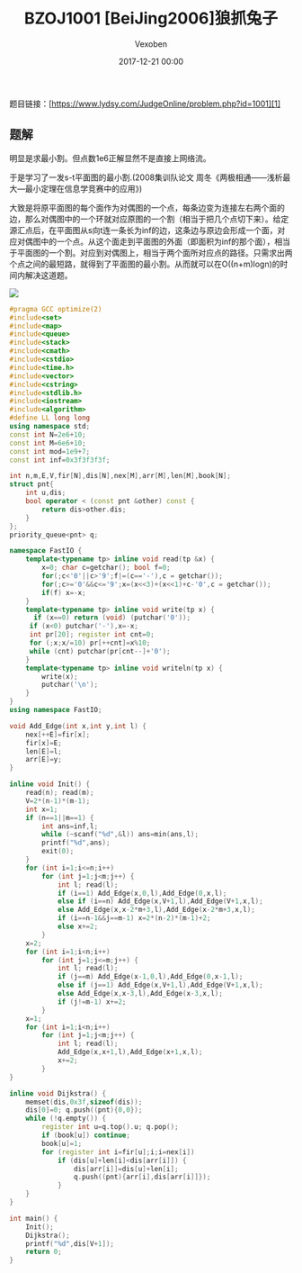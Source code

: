 ﻿---
layout: post
title: BZOJ1001 [BeiJing2006]狼抓兔子
date: 2017-12-21 00:00
categories: training
tags: 网络流 平面图
img: https://vexoben.github.io/assets/images/Blog/2017-12-21-BZOJ1001-[BeiJing2006]狼抓兔子.jpg
author: Vexoben
---

题目链接：[https://www.lydsy.com/JudgeOnline/problem.php?id=1001][1]

## **题解**

明显是求最小割。但点数1e6正解显然不是直接上网络流。

于是学习了一发s-t平面图的最小割.(2008集训队论文 周冬《两极相通——浅析最大—最小定理在信息学竞赛中的应用》)

大致是将原平面图的每个面作为对偶图的一个点，每条边变为连接左右两个面的边，那么对偶图中的一个环就对应原图的一个割（相当于把几个点切下来）。给定源汇点后，在平面图从s向t连一条长为inf的边，这条边与原边会形成一个面，对应对偶图中的一个点。从这个面走到平面图的外面（即面积为inf的那个面），相当于平面图的一个割。对应到对偶图上，相当于两个面所对应点的路径。只需求出两个点之间的最短路，就得到了平面图的最小割。从而就可以在O((n+m)logn)的时间内解决这道题。

![][2]

```cpp
#pragma GCC optimize(2)
#include<set>
#include<map>
#include<queue>
#include<stack>
#include<cmath>
#include<cstdio>
#include<time.h>
#include<vector>
#include<cstring>
#include<stdlib.h>
#include<iostream>
#include<algorithm>
#define LL long long
using namespace std;
const int N=2e6+10;
const int M=6e6+10;
const int mod=1e9+7;
const int inf=0x3f3f3f3f;

int n,m,E,V,fir[N],dis[N],nex[M],arr[M],len[M],book[N];
struct pnt{
	int u,dis;
	bool operator < (const pnt &other) const {
		return dis>other.dis;
	}
};
priority_queue<pnt> q;

namespace FastIO {
	template<typename tp> inline void read(tp &x) {
		x=0; char c=getchar(); bool f=0;
		for(;c<'0'||c>'9';f|=(c=='-'),c = getchar());
		for(;c>='0'&&c<='9';x=(x<<3)+(x<<1)+c-'0',c = getchar());
		if(f) x=-x;
	}
	template<typename tp> inline void write(tp x) {
	  if (x==0) return (void) (putchar('0'));
     if (x<0) putchar('-'),x=-x;
     int pr[20]; register int cnt=0;
     for (;x;x/=10) pr[++cnt]=x%10;
     while (cnt) putchar(pr[cnt--]+'0');
	}
	template<typename tp> inline void writeln(tp x) {
		write(x);
		putchar('\n');
	}
}
using namespace FastIO;

void Add_Edge(int x,int y,int l) {
	nex[++E]=fir[x];
	fir[x]=E;
	len[E]=l;
	arr[E]=y;
}

inline void Init() {
	read(n); read(m);
	V=2*(n-1)*(m-1);
	int x=1;
	if (n==1||m==1) {
		int ans=inf,l;
		while (~scanf("%d",&l)) ans=min(ans,l);
		printf("%d",ans);
		exit(0);
	}
	for (int i=1;i<=n;i++)
		for (int j=1;j<m;j++) {
			int l; read(l);
			if (i==1) Add_Edge(x,0,l),Add_Edge(0,x,l);
			else if (i==n) Add_Edge(x,V+1,l),Add_Edge(V+1,x,l);
			else Add_Edge(x,x-2*m+3,l),Add_Edge(x-2*m+3,x,l);
			if (i==n-1&&j==m-1) x=2*(n-2)*(m-1)+2;
			else x+=2;
		}
	x=2;
	for (int i=1;i<n;i++)
		for (int j=1;j<=m;j++) {
			int l; read(l);
			if (j==m) Add_Edge(x-1,0,l),Add_Edge(0,x-1,l);
			else if (j==1) Add_Edge(x,V+1,l),Add_Edge(V+1,x,l);
			else Add_Edge(x,x-3,l),Add_Edge(x-3,x,l);
			if (j!=m-1) x+=2;
		}
	x=1;
	for (int i=1;i<n;i++)
		for (int j=1;j<m;j++) {
			int l; read(l);
			Add_Edge(x,x+1,l),Add_Edge(x+1,x,l);
			x+=2;
		}
}

inline void Dijkstra() {
	memset(dis,0x3f,sizeof(dis));
	dis[0]=0; q.push((pnt){0,0});
	while (!q.empty()) {
		register int u=q.top().u; q.pop();
		if (book[u]) continue;
		book[u]=1;
		for (register int i=fir[u];i;i=nex[i])
			if (dis[u]+len[i]<dis[arr[i]]) {
				dis[arr[i]]=dis[u]+len[i];
				q.push((pnt){arr[i],dis[arr[i]]});
			}
	}
}

int main() {
	Init();
	Dijkstra();
	printf("%d",dis[V+1]);
	return 0;
}
```


  [1]: https://www.lydsy.com/JudgeOnline/problem.php?id=1001
  [2]: https://vexoben.github.io/assets/images/Blog/2017-12-21-BZOJ1001-%5BBeiJing2006%5D%E7%8B%BC%E6%8A%93%E5%85%94%E5%AD%90%282%29.jpg